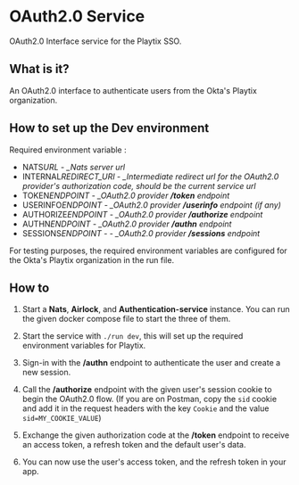 # OAuth2.0 Service

OAuth2.0 Interface service for the Playtix SSO.

## What is it?

An OAuth2.0 interface to authenticate users from the Okta's Playtix organization.

## How to set up the Dev environment

Required environment variable :

-   NATS*URL - \_Nats server url*
-   INTERNAL*REDIRECT_URI - \_Intermediate redirect url for the OAuth2.0 provider's authorization code, should be the current service url*
-   TOKEN*ENDPOINT - \_OAuth2.0 provider **/token** endpoint*
-   USERINFO*ENDPOINT - \_OAuth2.0 provider **/userinfo** endpoint (if any)*
-   AUTHORIZE*ENDPOINT - \_OAuth2.0 provider **/authorize** endpoint*
-   AUTHN*ENDPOINT - \_OAuth2.0 provider **/authn** endpoint*
-   SESSIONS*ENDPOINT - - \_OAuth2.0 provider **/sessions** endpoint*

For testing purposes, the required environment variables are configured for
the Okta's Playtix organization in the run file.

## How to

1. Start a **Nats**, **Airlock**, and **Authentication-service** instance. You can run the given docker compose file to start the three of them.

2. Start the service with `./run dev`, this will set up the required environment variables for Playtix.

3. Sign-in with the **/authn** endpoint to authenticate the user and create a new session.

4. Call the **/authorize** endpoint with the given user's session cookie to begin the OAuth2.0 flow. (If you are on Postman, copy the `sid` cookie and add it in the request headers with the key `Cookie` and the value `sid=MY_COOKIE_VALUE`)

5. Exchange the given authorization code at the **/token** endpoint to receive an access token, a refresh token and the default user's data.

6. You can now use the user's access token, and the refresh token in your app.
